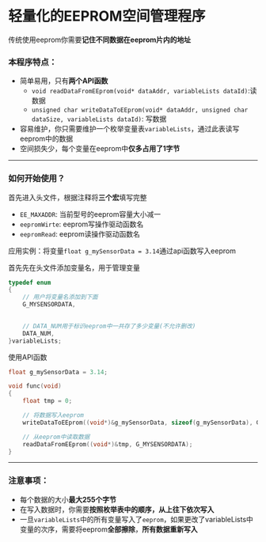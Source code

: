 # 轻量化的EEPROM空间管理程序

传统使用eeprom你需要**记住不同数据在eeprom片内的地址**

### 本程序特点：

- 简单易用，只有**两个API函数**
	- `void readDataFromEEprom(void* dataAddr, variableLists dataId)`:读数据
	- `unsigned char writeDataToEEprom(void* dataAddr, unsigned char dataSize, variableLists dataId)`: 写数据
- 容易维护，你只需要维护一个枚举变量表`variableLists`，通过此表读写eeprom中的数据
- 空间损失少，每个变量在eeprom中**仅多占用了1字节**

---

### 如何开始使用？

首先进入头文件，根据注释将**三个宏**填写完整
- `EE_MAXADDR`:  当前型号的eeprom容量大小减一
- `eepromWirte`: eeprom写操作驱动函数名
- `eepromRead`:  eeprom读操作驱动函数名

应用实例：将变量`float g_mySensorData = 3.14`通过api函数写入eeprom

 首先先在头文件添加变量名，用于管理变量
```c
typedef enum
{
	// 用户将变量名添加到下面
	G_MYSENSORDATA,
	

	// DATA_NUM用于标识eeprom中一共存了多少变量(不允许删改)
	DATA_NUM,
}variableLists;
```

使用API函数
```c
float g_mySensorData = 3.14;

void func(void)
{
	float tmp = 0;

	// 将数据写入eeprom
	writeDataToEEprom((void*)&g_mySensorData, sizeof(g_mySensorData), G_MYSENSORDATA);

	// 从eeprom中读取数据
	readDataFromEEprom((void*)&tmp, G_MYSENSORDATA);
}
```

---

### 注意事项：

- 每个数据的大小**最大255个字节**
- 在写入数据时，你需要**按照枚举表中的顺序，从上往下依次写入**
- 一旦`variableLists`中的所有变量写入了`eeprom`，如果更改了variableLists中变量的次序，需要将eeprom**全部擦除**，**所有数据重新写入**
